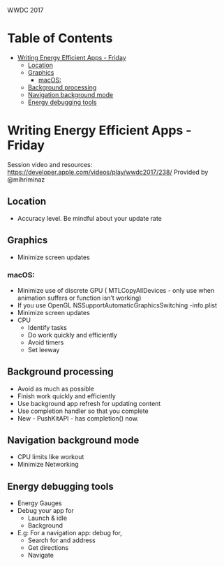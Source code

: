 WWDC 2017

Table of Contents
=================

  * [Writing Energy Efficient Apps \- Friday](#writing-energy-efficient-apps---friday)
    * [Location](#location)
    * [Graphics](#graphics)
      * [macOS:](#macos)
    * [Background processing](#background-processing)
    * [Navigation background mode](#navigation-background-mode)
    * [Energy debugging tools](#energy-debugging-tools)

# Writing Energy Efficient Apps - Friday
Session video and resources: https://developer.apple.com/videos/play/wwdc2017/238/
Provided by @mihriminaz

## Location
  - Accuracy level. Be mindful about your update rate

## Graphics
  - Minimize screen updates
### macOS:
  - Minimize use of discrete GPU ( MTLCopyAllDevices - only use when animation suffers or function isn’t working)
  - If you use OpenGL NSSupportAutomaticGraphicsSwitching -info.plist
  - Minimize screen updates
  - CPU
    - Identify tasks
    - Do work quickly and efficiently
    - Avoid timers
    - Set leeway

## Background processing
  - Avoid as much as possible
  - Finish work quickly and efficiently
  - Use background app refresh for updating content
  - Use completion handler so that you complete
  - New - PushKitAPI - has completion() now.

## Navigation background mode
  - CPU limits like workout
  - Minimize Networking

## Energy debugging tools
  - Energy Gauges
  - Debug your app for
    - Launch & idle
    - Background
  - E.g: For a navigation app: debug for,
    - Search for and address
    - Get directions
    - Navigate
